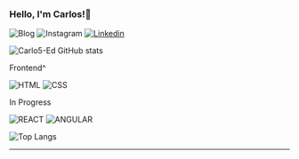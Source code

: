 ### Hello, I'm Carlos!🤘

![Blog](https://img.shields.io/badge/Discord-7289DA?style=for-the-badge&logo=discord&logoColor=white)
![Instagram ](https://img.shields.io/badge/Instagram-E4405F?style=for-the-badge&logo=instagram&logoColor=white) 
[![Linkedin](https://img.shields.io/badge/LinkedIn-0077B5?style=for-the-badge&logo=linkedin&logoColor=white)](https://www.linkedin.com/in/carlos-eduardo-aa6567270/)

![Carlo5-Ed GitHub stats](https://github-readme-stats.vercel.app/api?username=Carlo5-Ed&show_icons=true&theme=dracula)

Frontend^

![HTML](https://img.shields.io/badge/HTML5-E34F26?style=for-the-badge&logo=html5&logoColor=white)
 ![CSS](https://img.shields.io/badge/CSS3-1572B6?style=for-the-badge&logo=css3&logoColor=white)

 In Progress

 ![REACT](https://img.shields.io/badge/React-20232A?style=for-the-badge&logo=react&logoColor=61DAFB)
 ![ANGULAR](https://img.shields.io/badge/Angular-DD0031?style=for-the-badge&logo=angular&logoColor=white)

![Top Langs](https://github-readme-stats.vercel.app/api/top-langs/?username=anuraghazra&layout=compact)

 -----------------------------------------------------------------------------------------------------
 

